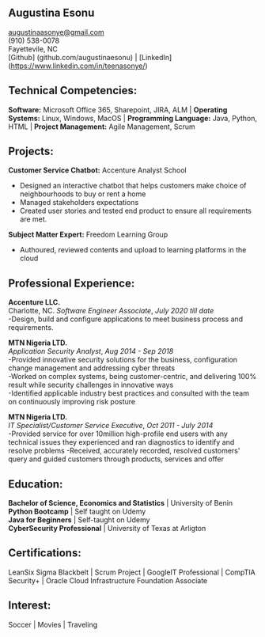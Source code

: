 ## Augustina Esonu

augustinaasonye@gmail.com <br>
(910) 538-0078 <br>
Fayettevile, NC <br>
[Github] (github.com/augustinaesonu) | [LinkedIn] (https://www.linkedin.com/in/teenasonye/)

## Technical Competencies:

**Software:** Microsoft Office 365, Sharepoint, JIRA, ALM | **Operating Systems:** Linux, Windows, MacOS | **Programming Language:** Java, Python, HTML  | **Project Management:** Agile Management, Scrum

## Projects: <br>
**Customer Service Chatbot:** Accenture Analyst School
- Designed an interactive chatbot that helps customers make choice of neighbourhoods to buy or rent a home
- Managed stakeholders expectations 
- Created user stories and tested end product to ensure all requirements are met.

**Subject Matter Expert:** Freedom Learning Group
- Authoured, reviewed contents and upload to learning platforms in the cloud

## Professional Experience:

**Accenture LLC.** <br>
Charlotte, NC.
_Software Engineer Associate_, _July 2020 till date_ <br>
-Design, build and configure applications to meet business process and requirements.

**MTN Nigeria LTD.** <br>
_Application Security Analyst_, _Aug 2014 - Sep 2018_ <br>
-Provided innovative security solutions for the business, configuration change management and addressing cyber threats <br>
-Worked on complex systems, being customer-centric, and delivering 100% result while security challenges in innovative ways <br>
-Identified applicable industry best practices and consulted with the team on continuously improving risk posture

**MTN Nigeria LTD.** <br>
_IT Specialist/Customer Service Executive_, _Oct 2011 - July 2014_ <br>
-Provided service for over 10million high-profile end users with any technical issues they experienced and ran diagnostics to identify and resolve problems 
-Received, accurately recorded, resolved customers' query and guided customers through products, services and offer

## Education:

**Bachelor of Science, Economics and Statistics** | University of Benin <br>
**Python Bootcamp** | Self taught on Udemy <br>
**Java for Beginners** | Self-taught on Udemy <br>
**CyberSecurity Professional** | University of Texas at Arligton <br>

## Certifications:

LeanSix Sigma Blackbelt | Scrum Project | GoogleIT Professional | CompTIA Security+ | Oracle Cloud Infrastructure Foundation Associate 

## Interest: 
Soccer | Movies | Traveling
